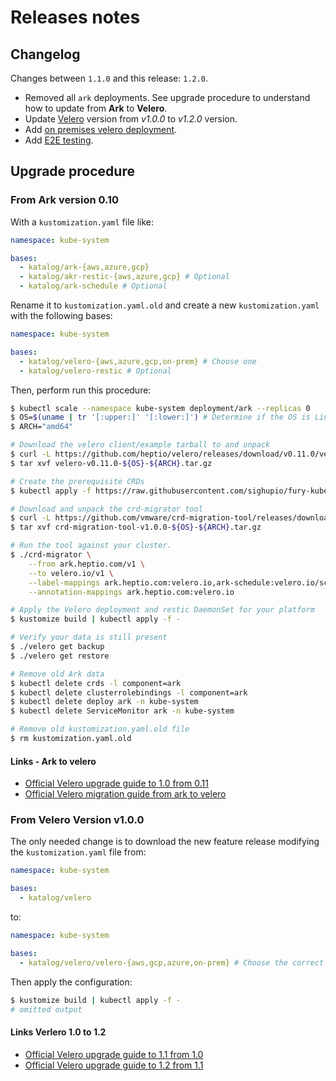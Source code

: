 # Releases notes

## Changelog

Changes between `1.1.0` and this release: `1.2.0`.

- Removed all `ark` deployments. See upgrade procedure to understand how to update from **Ark** to **Velero**.
- Update [Velero](../../katalog/velero) version from *v1.0.0* to *v1.2.0* version.
- Add [on premises velero deployment](../../katalog/velero/velero-on-prem).
- Add [E2E testing](../../.drone.yml).


## Upgrade procedure

### From Ark version 0.10

With a `kustomization.yaml` file like:

```yaml
namespace: kube-system

bases:
  - katalog/ark-{aws,azure,gcp}
  - katalog/akr-restic-{aws,azure,gcp} # Optional
  - katalog/ark-schedule # Optional
```

Rename it to `kustomization.yaml.old` and create a new `kustomization.yaml` with the following bases:

```yaml
namespace: kube-system

bases:
  - katalog/velero-{aws,azure,gcp,on-prem} # Choose one
  - katalog/velero-restic # Optional
```

Then, perform run this procedure:

```bash
$ kubectl scale --namespace kube-system deployment/ark --replicas 0
$ OS=$(uname | tr '[:upper:]' '[:lower:]') # Determine if the OS is Linux or macOS
$ ARCH="amd64"

# Download the velero client/example tarball to and unpack
$ curl -L https://github.com/heptio/velero/releases/download/v0.11.0/velero-v0.11.0-${OS}-${ARCH}.tar.gz --output velero-v0.11.0-${OS}-${ARCH}.tar.gz
$ tar xvf velero-v0.11.0-${OS}-${ARCH}.tar.gz

# Create the prerequisite CRDs
$ kubectl apply -f https://raw.githubusercontent.com/sighupio/fury-kubernetes-dr/v1.2.0/katalog/velero/base/crds.yaml

# Download and unpack the crd-migrator tool
$ curl -L https://github.com/vmware/crd-migration-tool/releases/download/v1.0.0/crd-migration-tool-v1.0.0-${OS}-${ARCH}.tar.gz --output crd-migration-tool-v1.0.0-${OS}-${ARCH}.tar.gz
$ tar xvf crd-migration-tool-v1.0.0-${OS}-${ARCH}.tar.gz

# Run the tool against your cluster.
$ ./crd-migrator \
    --from ark.heptio.com/v1 \
    --to velero.io/v1 \
    --label-mappings ark.heptio.com:velero.io,ark-schedule:velero.io/schedule-name \
    --annotation-mappings ark.heptio.com:velero.io

# Apply the Velero deployment and restic DaemonSet for your platform
$ kustomize build | kubectl apply -f -

# Verify your data is still present
$ ./velero get backup
$ ./velero get restore

# Remove old Ark data
$ kubectl delete crds -l component=ark
$ kubectl delete clusterrolebindings -l component=ark
$ kubectl delete deploy ark -n kube-system
$ kubectl delete ServiceMonitor ark -n kube-system

# Remove old kustomization.yaml.old file
$ rm kustomization.yaml.old
```


#### Links - Ark to velero

- [Official Velero upgrade guide to 1.0 from 0.11](https://velero.io/docs/v1.0.0/upgrade-to-1.0/)
- [Official Velero migration guide from ark to velero](https://velero.io/docs/v0.11.0/migrating-to-velero/)


### From Velero Version v1.0.0

The only needed change is to download the new feature release modifying the `kustomization.yaml` file from:

```yaml
namespace: kube-system

bases:
  - katalog/velero
```

to:

```yaml
namespace: kube-system

bases:
  - katalog/velero/velero-{aws,gcp,azure,on-prem} # Choose the correct alternative
```

Then apply the configuration:

```bash
$ kustomize build | kubectl apply -f -
# omitted output
```


#### Links Verlero 1.0 to 1.2

- [Official Velero upgrade guide to 1.1 from 1.0](https://velero.io/docs/v1.1.0/upgrade-to-1.1/)
- [Official Velero upgrade guide to 1.2 from 1.1](https://velero.io/docs/v1.2.0/upgrade-to-1.2/)
